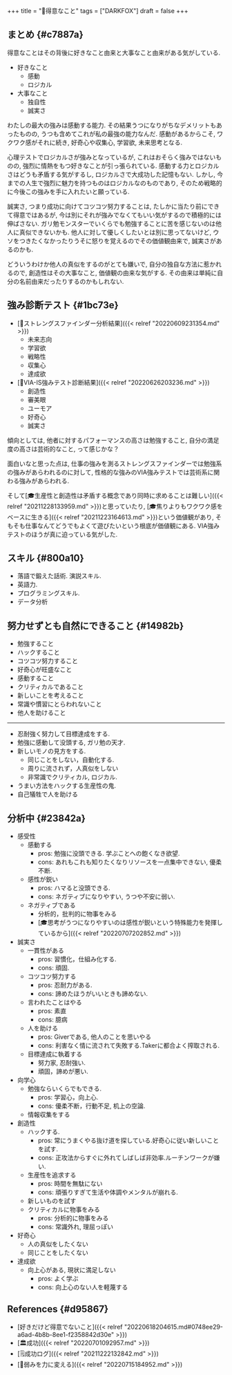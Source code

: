 +++
title = "🦊得意なこと"
tags = ["DARKFOX"]
draft = false
+++

## まとめ {#c7887a}

得意なことはその背後に好きなこと由来と大事なこと由来がある気がしている.

-   好きなこと
    -   感動
    -   ロジカル
-   大事なこと
    -   独自性
    -   誠実さ

わたしの最大の強みは感動する能力. その結果うつになりがちなデメリットもあったものの, うつも含めてこれが私の最強の能力なんだ. 感動があるからこそ, ワクワク感がそれに続き, 好奇心や収集心, 学習欲, 未来思考となる.

心理テストでロジカルさが強みとなっているが, これはおそらく強みではないものの, 強烈に情熱をもつ好きなことが引っ張られている. 感動する力とロジカルさはどうも矛盾する気がするし, ロジカルさで大成功した記憶もない. しかし, 今までの人生で強烈に魅力を持つものはロジカルなのものであり, そのため戦略的に今後この強みを手に入れたいと願っている.

誠実さ, つまり成功に向けてコツコツ努力することは, たしかに当たり前にできて得意ではあるが, 今は別にそれが強みでなくてもいい気がするので積極的には伸ばさない. ガリ勉モンスターでいくらでも勉強することに苦を感じないのは他人に真似できないかも. 他人に対して優しくしたいとは別に思ってないけど, ウソをつきたくなかったりうそに怒りを覚えるのでその価値観由来で, 誠実さがあるのかも.

どういうわけか他人の真似をするのがとても嫌いで, 自分の独自な方法に惹かれるので, 創造性はその大事なこと, 価値観の由来な気がする. その由来は単純に自分の名前由来だったりするのかもしれない.


## 強み診断テスト {#1bc73e}

-   [🦊ストレングスファインダー分析結果]({{< relref "20220609231354.md" >}})
    -   未来志向
    -   学習欲
    -   戦略性
    -   収集心
    -   達成欲
-   [🦊VIA-IS強みテスト診断結果]({{< relref "20220626203236.md" >}})
    -   創造性
    -   審美眼
    -   ユーモア
    -   好奇心
    -   誠実さ

傾向としては, 他者に対するパフォーマンスの高さは勉強すること, 自分の満足度の高さは芸術的なこと, って感じかな？

面白いなと思った点は, 仕事の強みを測るストレングスファインダーでは勉強系の強みがあらわれるのに対して, 性格的な強みのVIA強みテストでは芸術系に関わる強みがあらわれる.

そして[🎓生産性と創造性は矛盾する概念であり同時に求めることは難しい]({{< relref "20211228133959.md" >}})と思っていたり, [🎓焦りよりもワクワク感をベースに生きる]({{< relref "20211223164613.md" >}})という価値観があり, そもそも仕事なんてどうでもよくて遊びたいという根底が価値観にある. VIA強みテストのほうが真に迫っている気がした.


## スキル {#800a10}

-   落語で鍛えた話術. 演説スキル.
-   英語力.
-   プログラミングスキル.
-   データ分析


## 努力せずとも自然にできること {#14982b}

-   勉強すること
-   ハックすること
-   コツコツ努力すること
-   好奇心が旺盛なこと
-   感動すること
-   クリティカルであること
-   新しいことを考えること
-   常識や慣習にとらわれないこと
-   他人を助けること

---

-   忍耐強く努力して目標達成をする.
-   勉強に感動して没頭する, ガリ勉の天才.
-   新しいモノの見方をする.
    -   同じことをしない，自動化する.
    -   周りに流されず，人真似をしない
    -   非常識でクリティカル, ロジカル.
-   うまい方法をハックする生産性の鬼.
-   自己犠牲で人を助ける


## 分析中 {#23842a}

-   感受性
    -   感動する
        -   pros: 勉強に没頭できる. 学ぶことへの飽くなき欲望.
        -   cons: あれもこれも知りたくなりリソースを一点集中できない, 優柔不断.
    -   感性が鋭い
        -   pros: ハマると没頭できる.
        -   cons: ネガティブになりやすい, うつや不安に弱い.
    -   ネガティブである
        -   分析的，批判的に物事をみる
        -   [🎓思考がうつになりやすいのは感性が鋭いという特殊能力を発揮しているから]({{< relref "20220707202852.md" >}})
-   誠実さ
    -   一貫性がある
        -   pros: 習慣化，仕組み化する.
        -   cons: 頑固.
    -   コツコツ努力する
        -   pros: 忍耐力がある.
        -   cons: 諦めたほうがいいときも諦めない.
    -   言われたことはやる
        -   pros: 素直
        -   cons: 臆病
    -   人を助ける
        -   pros: Giverである, 他人のことを思いやる
        -   cons: 利害なく情に流されて失敗する.Takerに都合よく搾取される.
    -   目標達成に執着する
        -   努力家, 忍耐強い.
        -   頑固，諦めが悪い.
-   向学心
    -   勉強ならいくらでもできる.
        -   pros: 学習心，向上心.
        -   cons: 優柔不断，行動不足, 机上の空論.
    -   情報収集をする
-   創造性
    -   ハックする.
        -   pros: 常にうまくやる抜け道を探している.好奇心に従い新しいことを試す.
        -   cons: 正攻法からすぐに外れてしばしば非効率.ルーチンワークが嫌い.
    -   生産性を追求する
        -   pros: 時間を無駄にない
        -   cons: 頑張りすぎて生活や体調やメンタルが崩れる.
    -   新しいものを試す
    -   クリティカルに物事をみる
        -   pros: 分析的に物事をみる
        -   cons: 常識外れ, 理屈っぽい
-   好奇心
    -   人の真似をしたくない
    -   同じことをしたくない
-   達成欲
    -   向上心がある, 現状に満足しない
        -   pros: よく学ぶ
        -   cons: 向上心のない人を軽蔑する


## References {#d95867}

-   [好きだけど得意でないこと]({{< relref "20220618204615.md#0748ee29-a6ad-4b8b-8ee1-f2358842d30e" >}})
-   [🏛成功]({{< relref "20220701092957.md" >}})
-   [🗒成功ログ]({{< relref "20211222132842.md" >}})
-   [🦊弱みを力に変える]({{< relref "20220715184952.md" >}})
